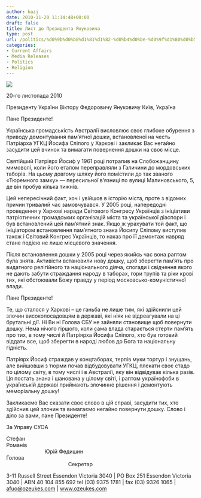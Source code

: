 ```yaml
---
author: bazj
date: 2010-11-20 11:14:48+00:00
draft: false
title: Лист до Президента Януковича
type: post
url: /politics/%d0%9b%d0%b8%d1%81%d1%82-%d0%b4%d0%be-%d0%9f%d1%80%d0%b5%d0%b7%d0%b8%d0%b4%d0%b5%d0%bd%d1%82%d0%b0-%d0%af%d0%bd%d1%83%d0%ba%d0%be%d0%b2%d0%b8%d1%87%d0%b0/
categories:
- Current Affairs
- Media Releases
- Politics
- Religion
---
```


![](http://www.ozeukes.com/wp-content/uploads/2010/11/image0012-1024x195.png)



20-го листопада 2010

Президенту України
Віктору Федоровичу Януковичу
Київ, Україна

Пане Президенте!

Українська громадськість Австралії висловлює своє глибоке обурення з приводу демонтування пам’ятної дошки, встановленої на честь Патріарха УГКЦ Йосифа Cліпого у Харкові і закликає Вас негайно засудити цей вчинок та вимагати повернення дошки на своє місце.

Святійший Патріярх Йосиф у 1961 році потрапив на Слобожанщину мимоволі, коли його етапом переправляли з Галичини до мордовських таборів. На цьому довгому шляху його помістили до так званого «Тюремного замку» — пересильної в’язниці по вулиці Малиновського, 5, де він пробув кілька тижнів.

Цей непересічний факт, хоч і увійшов в історію міста, проте з відомих причин тривалий час замовчувався. У 2005 році, напередодні проведення у Харкові наради Cвітового Конгресу Українців з ініціативи патріотичних громадських організацій міста та української діаспори і був встановлений цей пам’ятний знак.
Якщо ж урахувати той факт, що ініціатором встановлення пам’ятного знака Йосипу Сліпому виступив також і Світовий Конгрес Українців, то наказ про її демонтаж навряд стане подією не лише місцевого значення.

Після встановлення дошки у 2005 році через якийсь час вона раптом була знята. Активісти встановили нову дошку, щоб зберегти пам’ять про видатного релігійного та національного діяча, спогади і свідчення якого не дають забути страждання народу в таборах, гори трупів та ріки крові тих, які обстоювали Божу правду у період московсько-комуністичної влади.

Пане Президенте!

Те, що сталося у Харкові – це ганьба не лише тим, які здійснили цей злочин високопосадовцям в державі, які ніяк не відреагували на ці брутальні дії. Ні Ви ні Голова CБУ не зайняли становище щоб повернути дошку.
Нема нічого гіршого, коли сама влада старається стерти пам’ять про тих, в тому числі й Патріярха Йосифа Cліпого, хто був готовий віддати все, щоб зберегти в народі любов до Бога та національну гідність.

Патріярх Йосиф страждав у концтаборах, терпів муки тортур і знущань, але вийшовши з тюрми почав відбудовувати УГКЦ, плекати своє стадо по цілому світу, в тому числі і в Aвстралії, яку він відвідував кілька разів.
Ця постать знана і шанована у цілому світі, і раптом українофоби в українській державі приймають злочинне рішення і демонтують меморіальну дошку!

Закликаємо Вас сказати своє слово в цій справі, засудити тих, хто здійснив цей злочин та вимагаємо негайно повернути дошку.
Cлово і діло за вами, пане Президенте!


За Управу CУОA


Cтефан Романів                                                                                                                                           Юрій Федишин
Голова                                                                                                                                                             Cекретар


3-11 Russell Street Essendon Victoria 3040 | PO Box 251 Essendon Victoria 3040 |
ABN 40 104 855 692
tel (03) 9375 1781 | fax (03) 9326 1065 | afuo@ozeukes.com | www.ozeukes.com
